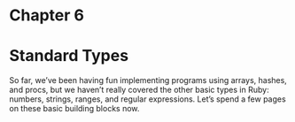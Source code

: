 Chapter 6
====
Standard Types
====
So far, we’ve been having fun implementing programs using arrays, hashes, and procs, but we haven’t really covered the other basic types in Ruby: numbers, strings, ranges, and regular expressions. Let’s spend a few pages on these basic building blocks now.